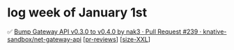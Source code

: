 # log week of January 1st

✅ [Bump Gateway API v0.3.0 to v0.4.0 by nak3 · Pull Request #239 · knative-sandbox/net-gateway-api](https://github.com/knative-sandbox/net-gateway-api/pull/239?w=1) [[pr-reviews]] [[size-XXL]]



[//begin]: # "Autogenerated link references for markdown compatibility"
[pr-reviews]: ../../contributions/pr-reviews.md "pr reviews"
[size-XXL]: ../../contributions/size-XXL.md "XXL"
[//end]: # "Autogenerated link references"